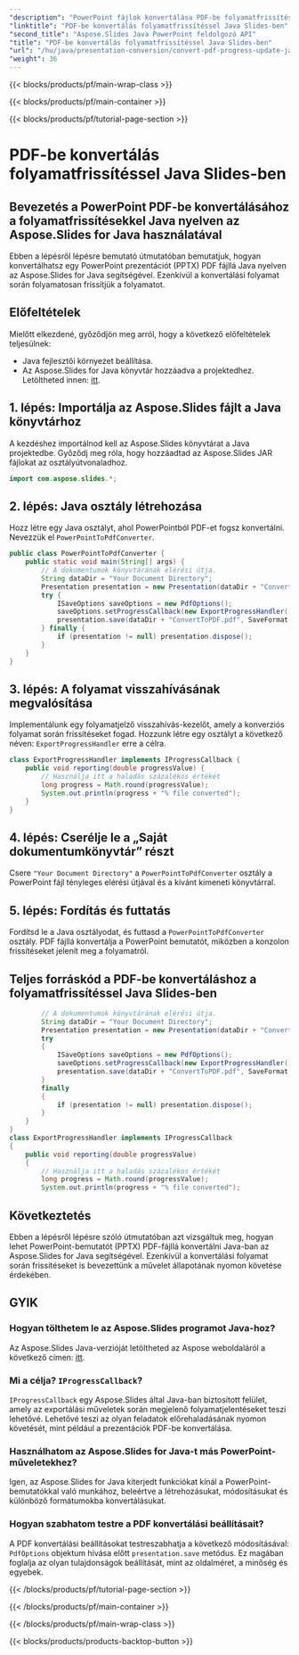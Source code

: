 ```yaml
---
"description": "PowerPoint fájlok konvertálása PDF-be folyamatfrissítésekkel Java nyelven az Aspose.Slides for Java segítségével. Lépésről lépésre útmutató forráskóddal és folyamatkövetéssel a zökkenőmentes konvertáláshoz."
"linktitle": "PDF-be konvertálás folyamatfrissítéssel Java Slides-ben"
"second_title": "Aspose.Slides Java PowerPoint feldolgozó API"
"title": "PDF-be konvertálás folyamatfrissítéssel Java Slides-ben"
"url": "/hu/java/presentation-conversion/convert-pdf-progress-update-java-slides/"
"weight": 36
---
```


{{< blocks/products/pf/main-wrap-class >}}

{{< blocks/products/pf/main-container >}}

{{< blocks/products/pf/tutorial-page-section >}}

# PDF-be konvertálás folyamatfrissítéssel Java Slides-ben


## Bevezetés a PowerPoint PDF-be konvertálásához a folyamatfrissítésekkel Java nyelven az Aspose.Slides for Java használatával

Ebben a lépésről lépésre bemutató útmutatóban bemutatjuk, hogyan konvertálhatsz egy PowerPoint prezentációt (PPTX) PDF fájllá Java nyelven az Aspose.Slides for Java segítségével. Ezenkívül a konvertálási folyamat során folyamatosan frissítjük a folyamatot.

## Előfeltételek

Mielőtt elkezdené, győződjön meg arról, hogy a következő előfeltételek teljesülnek:

- Java fejlesztői környezet beállítása.
- Az Aspose.Slides for Java könyvtár hozzáadva a projektedhez. Letöltheted innen: [itt](https://downloads.aspose.com/slides/java).

## 1. lépés: Importálja az Aspose.Slides fájlt a Java könyvtárhoz

A kezdéshez importálnod kell az Aspose.Slides könyvtárat a Java projektedbe. Győződj meg róla, hogy hozzáadtad az Aspose.Slides JAR fájlokat az osztályútvonaladhoz.

```java
import com.aspose.slides.*;
```

## 2. lépés: Java osztály létrehozása

Hozz létre egy Java osztályt, ahol PowerPointból PDF-et fogsz konvertálni. Nevezzük el `PowerPointToPdfConverter`.

```java
public class PowerPointToPdfConverter {
    public static void main(String[] args) {
        // A dokumentumok könyvtárának elérési útja.
        String dataDir = "Your Document Directory";
        Presentation presentation = new Presentation(dataDir + "ConvertToPDF.pptx");
        try {
            ISaveOptions saveOptions = new PdfOptions();
            saveOptions.setProgressCallback(new ExportProgressHandler());
            presentation.save(dataDir + "ConvertToPDF.pdf", SaveFormat.Pdf, saveOptions);
        } finally {
            if (presentation != null) presentation.dispose();
        }
    }
}
```

## 3. lépés: A folyamat visszahívásának megvalósítása

Implementálunk egy folyamatjelző visszahívás-kezelőt, amely a konverziós folyamat során frissítéseket fogad. Hozzunk létre egy osztályt a következő néven: `ExportProgressHandler` erre a célra.

```java
class ExportProgressHandler implements IProgressCallback {
    public void reporting(double progressValue) {
        // Használja itt a haladás százalékos értékét
        long progress = Math.round(progressValue);
        System.out.println(progress + "% file converted");
    }
}
```

## 4. lépés: Cserélje le a „Saját dokumentumkönyvtár” részt

Csere `"Your Document Directory"` a `PowerPointToPdfConverter` osztály a PowerPoint fájl tényleges elérési útjával és a kívánt kimeneti könyvtárral.

## 5. lépés: Fordítás és futtatás

Fordítsd le a Java osztályodat, és futtasd a `PowerPointToPdfConverter` osztály. PDF fájllá konvertálja a PowerPoint bemutatót, miközben a konzolon frissítéseket jelenít meg a folyamatról.

## Teljes forráskód a PDF-be konvertáláshoz a folyamatfrissítéssel Java Slides-ben

```java
        // A dokumentumok könyvtárának elérési útja.
        String dataDir = "Your Document Directory";
        Presentation presentation = new Presentation(dataDir + "ConvertToPDF.pptx");
        try
        {
            ISaveOptions saveOptions = new PdfOptions();
            saveOptions.setProgressCallback(new ExportProgressHandler());
            presentation.save(dataDir + "ConvertToPDF.pdf", SaveFormat.Pdf, saveOptions);
        }
        finally
        {
            if (presentation != null) presentation.dispose();
        }
    }
}
class ExportProgressHandler implements IProgressCallback
{
    public void reporting(double progressValue)
    {
        // Használja itt a haladás százalékos értékét
        long progress = Math.round(progressValue);
        System.out.println(progress + "% file converted");
```

## Következtetés

Ebben a lépésről lépésre szóló útmutatóban azt vizsgáltuk meg, hogyan lehet PowerPoint-bemutatót (PPTX) PDF-fájllá konvertálni Java-ban az Aspose.Slides for Java segítségével. Ezenkívül a konvertálási folyamat során frissítéseket is bevezettünk a művelet állapotának nyomon követése érdekében.

## GYIK

### Hogyan tölthetem le az Aspose.Slides programot Java-hoz?

Az Aspose.Slides Java-verzióját letöltheted az Aspose weboldaláról a következő címen: [itt](https://downloads.aspose.com/slides/java).

### Mi a célja? `IProgressCallback`?

`IProgressCallback` egy Aspose.Slides által Java-ban biztosított felület, amely az exportálási műveletek során megjelenő folyamatjelentéseket teszi lehetővé. Lehetővé teszi az olyan feladatok előrehaladásának nyomon követését, mint például a prezentációk PDF-be konvertálása.

### Használhatom az Aspose.Slides for Java-t más PowerPoint-műveletekhez?

Igen, az Aspose.Slides for Java kiterjedt funkciókat kínál a PowerPoint-bemutatókkal való munkához, beleértve a létrehozásukat, módosításukat és különböző formátumokba konvertálásukat.

### Hogyan szabhatom testre a PDF konvertálási beállításait?

A PDF konvertálási beállításokat testreszabhatja a következő módosításával: `PdfOptions` objektum hívása előtt `presentation.save` metódus. Ez magában foglalja az olyan tulajdonságok beállítását, mint az oldalméret, a minőség és egyebek.


{{< /blocks/products/pf/tutorial-page-section >}}

{{< /blocks/products/pf/main-container >}}

{{< /blocks/products/pf/main-wrap-class >}}

{{< blocks/products/products-backtop-button >}}